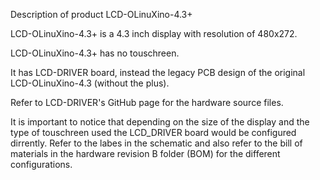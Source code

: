 Description of product LCD-OLinuXino-4.3+

LCD-OLinuXino-4.3+ is a 4.3 inch display with resolution of 480x272.

LCD-OLinuXino-4.3+ has no touschreen.

It has LCD-DRIVER board, instead the legacy PCB design of the original 
LCD-OLinuXino-4.3 (without the plus).

Refer to LCD-DRIVER's GitHub page for the hardware source files.

It is important to notice that depending on the size of the display and the type of touschreen 
used the LCD_DRIVER board would be configured dirrently. Refer to the labes in the schematic 
and also refer to the bill of materials in the hardware revision B folder (BOM) for the 
different configurations.